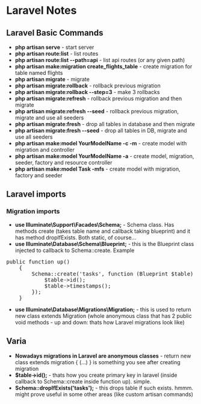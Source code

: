 # Laravel Notes
## Laravel Basic Commands
- **php artisan serve** - start server
- **php artisan route:list** - list routes
- **php artisan route:list --path=api** - list api routes (or any given path)
- **php artisan make:migration create_flights_table** - create migration for table named flights 
- **php artisan migrate** - migrate 
- **php artisan migrate:rollback** - rollback previous migration
- **php artisan migrate:rollback --step=3** - make 3 rollbacks
- **php artisan migrate:refresh** - rollback previous migration and then migrate
- **php artisan migrate:refresh --seed** - rollback previous migration, migrate and use all seeders
- **php artisan migrate:fresh** - drop all tables in database and then migrate
- **php artisan migrate:fresh --seed** - drop all tables in DB, migrate and use all seeders
- **php artisan make:model YourModelName -c -m** - create model with migration and controller
- **php artisan make:model YourModelName -a** - create model, migration, seeder, factory and resource controller
- **php artisan make:model Task -mfs** - create model with migration, factory and seeder

## Laravel imports
### Migration imports
 - **use Illuminate\Support\Facades\Schema;** - Schema class. Has methods create (takes table name and callback taking blueprint) and it has method dropIfExists. Both static, of course...
 - **use Illuminate\Database\Schema\Blueprint;** - this is the Blueprint class injected to callback to Schema::create. Example 
 <pre>public function up()
    {
        Schema::create('tasks', function (Blueprint $table) {
            $table->id();
            $table->timestamps();
        });
    } </pre>
- **use Illuminate\Database\Migrations\Migration;** - this is used to return new class extends Migration (whole anonymous class that 
has 2 public void methods - up and down: thats how Laravel migrations look like)

## Varia
- **Nowadays migrations in Laravel are anonymous classes** - return new class extends migration { (...) } is something you see after creating migration
- **$table->id();**  - thats how you create primary key in laravel (inside callback to Schema::create inside function up). simple.
- **Schema::dropIfExists('tasks');** - this drops table if such exists. hmmm. might prove useful in some other areas (like custom artisan commands)
